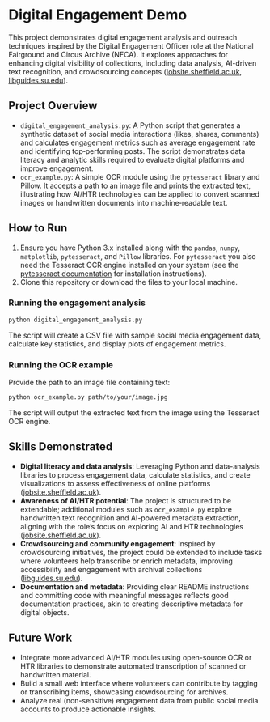 # Digital Engagement Demo  

This project demonstrates digital engagement analysis and outreach techniques inspired by the Digital Engagement Officer role at the National Fairground and Circus Archive (NFCA). It explores approaches for enhancing digital visibility of collections, including data analysis, AI-driven text recognition, and crowdsourcing concepts ([jobsite.sheffield.ac.uk](https://jobsite.sheffield.ac.uk/job/Digital-Engagement-Officer/1729-en_GB/#:~:text=opportunity,the%20post%20%C2%A0%20Person%20Specification), [libguides.su.edu](https://libguides.su.edu/crowdsourcing#:~:text=with%20archival%20materials%20are%20increasingly,Sign%20Up%20for%20Digital%20Crowdsourcing)).  

## Project Overview  

- `digital_engagement_analysis.py`: A Python script that generates a synthetic dataset of social media interactions (likes, shares, comments) and calculates engagement metrics such as average engagement rate and identifying top‑performing posts. The script demonstrates data literacy and analytic skills required to evaluate digital platforms and improve engagement.  
- `ocr_example.py`: A simple OCR module using the `pytesseract` library and Pillow. It accepts a path to an image file and prints the extracted text, illustrating how AI/HTR technologies can be applied to convert scanned images or handwritten documents into machine‑readable text.  

## How to Run  

1. Ensure you have Python 3.x installed along with the `pandas`, `numpy`, `matplotlib`, `pytesseract`, and `Pillow` libraries. For `pytesseract` you also need the Tesseract OCR engine installed on your system (see the [pytesseract documentation](https://pypi.org/project/pytesseract/) for installation instructions).  
2. Clone this repository or download the files to your local machine.  

### Running the engagement analysis  

```bash
python digital_engagement_analysis.py
```  

The script will create a CSV file with sample social media engagement data, calculate key statistics, and display plots of engagement metrics.  

### Running the OCR example  

Provide the path to an image file containing text:  

```bash
python ocr_example.py path/to/your/image.jpg
```  

The script will output the extracted text from the image using the Tesseract OCR engine.  

## Skills Demonstrated  

- **Digital literacy and data analysis**: Leveraging Python and data-analysis libraries to process engagement data, calculate statistics, and create visualizations to assess effectiveness of online platforms ([jobsite.sheffield.ac.uk](https://jobsite.sheffield.ac.uk/job/Digital-Engagement-Officer/1729-en_GB/#:~:text=opportunity,the%20post%20%C2%A0%20Person%20Specification)).  
- **Awareness of AI/HTR potential**: The project is structured to be extendable; additional modules such as `ocr_example.py` explore handwritten text recognition and AI-powered metadata extraction, aligning with the role’s focus on exploring AI and HTR technologies ([jobsite.sheffield.ac.uk](https://jobsite.sheffield.ac.uk/job/Digital-Engagement-Officer/1729-en_GB/#:~:text=opportunity,the%20post%20%C2%A0%20Person%20Specification)).  
- **Crowdsourcing and community engagement**: Inspired by crowdsourcing initiatives, the project could be extended to include tasks where volunteers help transcribe or enrich metadata, improving accessibility and engagement with archival collections ([libguides.su.edu](https://libguides.su.edu/crowdsourcing#:~:text=with%20archival%20materials%20are%20increasingly,Sign%20Up%20for%20Digital%20Crowdsourcing)).  
- **Documentation and metadata**: Providing clear README instructions and committing code with meaningful messages reflects good documentation practices, akin to creating descriptive metadata for digital objects.  

## Future Work  

- Integrate more advanced AI/HTR modules using open-source OCR or HTR libraries to demonstrate automated transcription of scanned or handwritten material.  
- Build a small web interface where volunteers can contribute by tagging or transcribing items, showcasing crowdsourcing for archives.  
- Analyze real (non-sensitive) engagement data from public social media accounts to produce actionable insights. 

